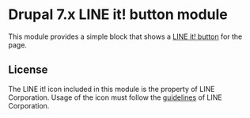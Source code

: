 
Drupal 7.x LINE it! button module
=================================

This module provides a simple block that shows a [LINE it! button](https://media.line.me/howto/en/) for the page.

License
-------

The LINE it! icon included in this module is the property of LINE Corporation.  Usage of the icon must follow the [guidelines](https://media.line.me/guideline/en/) of LINE Corporation.
